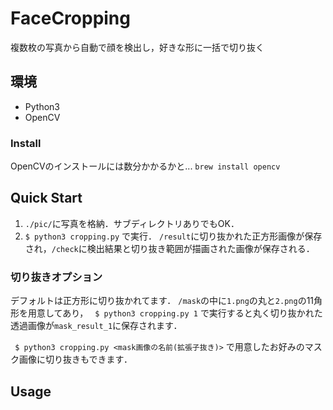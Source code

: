 # FaceCropping
複数枚の写真から自動で顔を検出し，好きな形に一括で切り抜く

## 環境
- Python3
- OpenCV

### Install
OpenCVのインストールには数分かかるかと...
``` brew install opencv ```

## Quick Start
1. `./pic/`に写真を格納．サブディレクトリありでもOK．
2. `$ python3 cropping.py` で実行．
`/result`に切り抜かれた正方形画像が保存され，`/check`に検出結果と切り抜き範囲が描画された画像が保存される．

### 切り抜きオプション
デフォルトは正方形に切り抜かれてます．
`/mask`の中に`1.png`の丸と`2.png`の11角形を用意してあり，
``` $ python3 cropping.py 1```
で実行すると丸く切り抜かれた透過画像が`mask_result_1`に保存されます．

``` $ python3 cropping.py <mask画像の名前(拡張子抜き)>```
で用意したお好みのマスク画像に切り抜きもできます．

## Usage
